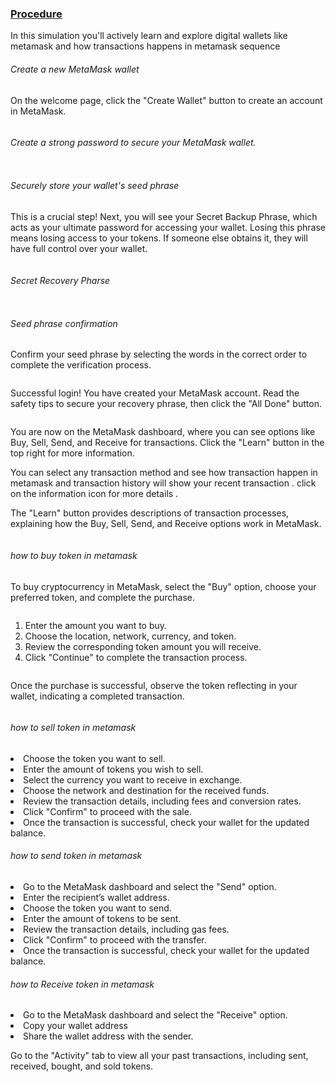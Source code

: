 <u><h3>Procedure</h3></u>
<p>In this simulation you'll actively learn and  explore digital wallets like metamask and how transactions happens in metamask 
sequence </p>


<h6>Create a new MetaMask wallet</h6>
<p>On the welcome page, click the "Create Wallet" button to create an account in MetaMask.</p>
<div><img src="images/step1.png" alt=""></div>
<h6><p>Create a strong password to secure your MetaMask wallet.</p>
</h6>
<div><img src="images/step2.png" alt=""></div>
<h6>Securely store your wallet's seed phrase</h6>  
<p>This is a crucial step! Next, you will see your Secret Backup Phrase, which acts as your ultimate password for accessing your wallet. Losing this phrase means losing access to your tokens. If someone else obtains it, they will have full control over your wallet.</p>
<div><img src="images/step3.png" alt=""></div>
<h6><p> Secret Recovery Pharse</p></h6>
<div><img src="images/step4.png" alt=""></div>
<h6>Seed phrase confirmation</h6>
<p>Confirm your seed phrase by selecting the words in the correct order to complete the verification process.</p>

<div><img src="images/step5.png" alt=""></div>



<p>Successful login! You have created your MetaMask account. Read the safety tips to secure your recovery phrase, then click the "All Done" button.</p>

<div><img src="images/step6.png" alt=""></div>
<p>You are now on the MetaMask dashboard, where you can see options like Buy, Sell, Send, and Receive for transactions. Click the "Learn" button in the top right for more information.</p>

<div><img src="images/step7.png" alt=""></div>
You can select any transaction method and see how transaction happen in metamask and transaction history will show your recent transaction . click on the information icon for more details .
<p><p>The "Learn" button provides descriptions of transaction processes, explaining how the Buy, Sell, Send, and Receive options work in MetaMask.</p>
<div><img src="images/step8.png" alt=""></div>
<h6>how to buy token in metamask</h6>
<p>To buy cryptocurrency in MetaMask, select the "Buy" option, choose your preferred token, and complete the purchase.</p>
<div><img src="images/step9.png" alt=""></div>
<ol>
  <li>Enter the amount you want to buy.</li>
  <li>Choose the location, network, currency, and token.</li>
  <li>Review the corresponding token amount you will receive.</li>
  <li>Click "Continue" to complete the transaction process.</li>
</ol>
<div><img src="images/step10.png" alt=""></div>
<div><img src="images/step11.png" alt=""></div>
<div><img src="images/step12.png" alt=""></div>
<p><p>Once the purchase is successful, observe the token reflecting in your wallet, indicating a completed transaction.</p>
<div><img src="images/step13.png" alt=""></div>

<h6>how to sell token in metamask</h6>
<li>Choose the token you want to sell.</li>
<div><img src="images/step15.png" alt=""></div>
  <li>Enter the amount of tokens you wish to sell.</li>
  <div><img src="images/step14.png" alt=""></div>
  <li>Select the currency you want to receive in exchange.</li>
  <li>Choose the network and destination for the received funds.</li>
   <div><img src="images/step16.png" alt=""></div>
  <li>Review the transaction details, including fees and conversion rates.</li>
  <div><img src="images/step17.png" alt=""></div>
  <li>Click "Confirm" to proceed with the sale.</li>
  <div><img src="images/step18.png" alt=""></div>
  <li>Once the transaction is successful, check your wallet for the updated balance.</li>
<div><img src="images/step19.png" alt=""></div>


<h6>how to send token in metamask</h6>
 <li>Go to the MetaMask dashboard and select the "Send" option.</li>
 
<div><img src="images/step20.png" alt=""></div>
  <li>Enter the recipient’s wallet address.</li>
  <div><img src="images/step21.png" alt=""></div>
  <li>Choose the token you want to send.</li>
    <div><img src="images/step22.png" alt=""></div>
  <li>Enter the amount of tokens to be sent.</li>
   <div><img src="images/step23.png" alt=""></div>

  <li>Review the transaction details, including gas fees.</li>
     <div><img src="images/step24.png" alt=""></div>
  <li>Click "Confirm" to proceed with the transfer.</li>
  <li>Once the transaction is successful, check your wallet for the updated balance.</li>
 <div><img src="images/step25.png" alt=""></div>
 <h6>how to Receive token in metamask</h6>
  <li>Go to the MetaMask dashboard and select the "Receive" option.</li>
   <div><img src="images/step26.png" alt=""></div>

  <li>Copy your wallet address </li>
  <div><img src="images/step27.png" alt=""></div>
  <li>Share the wallet address with the sender.</li> 
  <p>Go to the "Activity" tab to view all your past transactions, including sent, received, bought, and sold tokens.</p>
  <div><img src="images/step28.png" alt=""></div>